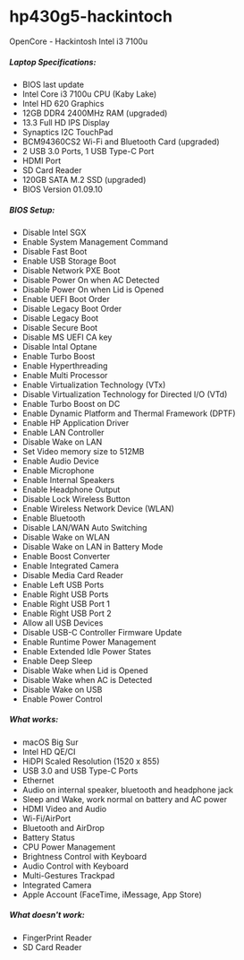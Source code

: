 # hp430g5-hackintoch
OpenCore - Hackintosh Intel i3 7100u

##### Laptop Specifications:
- BIOS last update
- Intel Core i3 7100u CPU (Kaby Lake)
- Intel HD 620 Graphics
- 12GB DDR4 2400MHz RAM (upgraded)
- 13.3 Full HD IPS Display
- Synaptics I2C TouchPad
- BCM94360CS2 Wi-Fi and Bluetooth Card (upgraded)
- 2 USB 3.0 Ports, 1 USB Type-C Port
- HDMI Port
- SD Card Reader
- 120GB SATA M.2 SSD (upgraded)
- BIOS Version 01.09.10

##### BIOS Setup:
- Disable Intel SGX
- Enable System Management Command
- Disable Fast Boot
- Enable USB Storage Boot
- Disable Network PXE Boot
- Disable Power On when AC Detected
- Disable Power On when Lid is Opened
- Enable UEFI Boot Order
- Disable Legacy Boot Order
- Disable Legacy Boot
- Disable Secure Boot
- Disable MS UEFI CA key
- Disable Intal Optane
- Enable Turbo Boost
- Enable Hyperthreading
- Enable Multi Processor
- Enable Virtualization Technology (VTx)
- Disable Virtualization Technology for Directed I/O (VTd)
- Enable Turbo Boost on DC
- Enable Dynamic Platform and Thermal Framework (DPTF)
- Enable HP Application Driver
- Enable LAN Controller
- Disable Wake on LAN
- Set Video memory size to 512MB
- Enable Audio Device
- Enable Microphone
- Enable Internal Speakers
- Enable Headphone Output
- Disable Lock Wireless Button
- Enable Wireless Network Device (WLAN)
- Enable Bluetooth
- Disable LAN/WAN Auto Switching
- Disable Wake on WLAN
- Disable Wake on LAN in Battery Mode
- Enable Boost Converter
- Enable Integrated Camera
- Disable Media Card Reader
- Enable Left USB Ports
- Enable Right USB Ports
- Enable Right USB Port 1
- Enable Right USB Port 2
- Allow all USB Devices
- Disable USB-C Controller Firmware Update
- Enable Runtime Power Management
- Enable Extended Idle Power States
- Enable Deep Sleep
- Disable Wake when Lid is Opened
- Disable Wake when AC is Detected
- Disable Wake on USB
- Enable Power Control

##### What works:
- macOS Big Sur
- Intel HD QE/CI
- HiDPI Scaled Resolution (1520 x 855)
- USB 3.0 and USB Type-C Ports
- Ethernet
- Audio on internal speaker, bluetooth and headphone jack
- Sleep and Wake, work normal on battery and AC power
- HDMI Video and Audio
- Wi-Fi/AirPort
- Bluetooth and AirDrop
- Battery Status
- CPU Power Management
- Brightness Control with Keyboard
- Audio Control with Keyboard
- Multi-Gestures Trackpad
- Integrated Camera
- Apple Account (FaceTime, iMessage, App Store)

##### What doesn't work:
- FingerPrint Reader
- SD Card Reader
